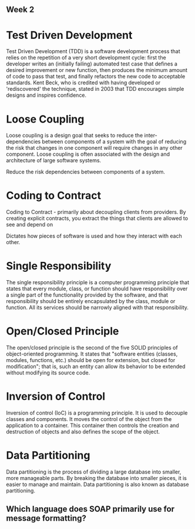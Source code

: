 ## Week 2 

# Test Driven Development
Test Driven Development (TDD) is a software development process that relies on the repetition of a very short development cycle: first the developer writes an (initially failing) automated test case that defines a desired improvement or new function, then produces the minimum amount of code to pass that test, and finally refactors the new code to acceptable standards. Kent Beck, who is credited with having developed or 'rediscovered' the technique, stated in 2003 that TDD encourages simple designs and inspires confidence.

# Loose Coupling
Loose coupling is a design goal that seeks to reduce the inter-dependencies between components of a system with the goal of reducing the risk that changes in one component will require changes in any other component. Loose coupling is often associated with the design and architecture of large software systems.

Reduce the risk dependencies between components of a system.

# Coding to Contract 
Coding to Contract - primarily about decoupling clients from providers. By creating explicit contracts, you extract the things that clients are allowed to see and depend on 

Dictates how pieces of software is used and how they interact with each other.

# Single Responsibility
The single responsibility principle is a computer programming principle that states that every module, class, or function should have responsibility over a single part of the functionality provided by the software, and that responsibility should be entirely encapsulated by the class, module or function. All its services should be narrowly aligned with that responsibility.

# Open/Closed Principle
The open/closed principle is the second of the five SOLID principles of object-oriented programming. It states that "software entities (classes, modules, functions, etc.) should be open for extension, but closed for modification"; that is, such an entity can allow its behavior to be extended without modifying its source code.

# Inversion of Control
Inversion of control (IoC) is a programming principle. It is used to decouple classes and components. It moves the control of the object from the application to a container. This container then controls the creation and destruction of objects and also defines the scope of the object.

# Data Partitioning
Data partitioning is the process of dividing a large database into smaller, more manageable parts. By breaking the database into smaller pieces, it is easier to manage and maintain. Data partitioning is also known as database partitioning.


Which language does SOAP primarily use for message formatting?
- 